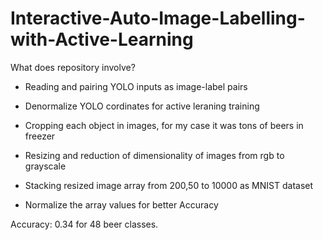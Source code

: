 # Interactive-Auto-Image-Labelling-with-Active-Learning

What does repository involve?

- Reading and pairing YOLO inputs as image-label pairs

- Denormalize YOLO cordinates for active leraning training

- Cropping each object in images, for my case it was tons of beers in freezer

- Resizing and reduction of dimensionality of images from rgb to grayscale

- Stacking resized image array from 200,50 to 10000 as MNIST dataset 

- Normalize the array values for better Accuracy

Accuracy: 0.34 for 48 beer classes.
